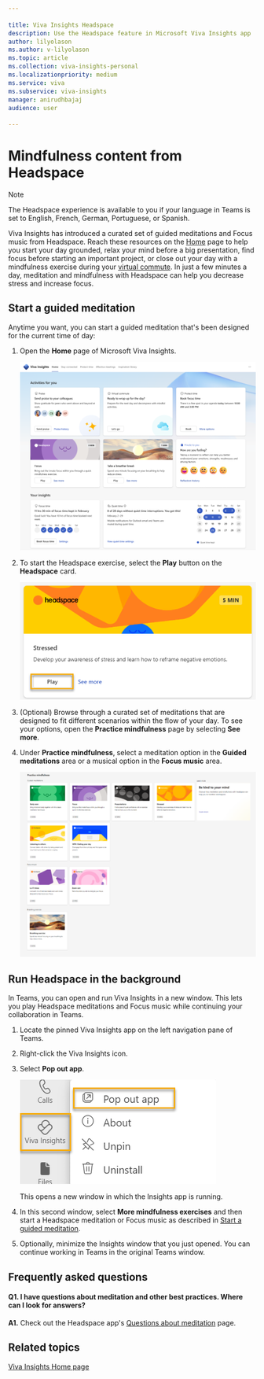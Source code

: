 ```yaml
---

title: Viva Insights Headspace 
description: Use the Headspace feature in Microsoft Viva Insights app
author: lilyolason
ms.author: v-lilyolason
ms.topic: article
ms.collection: viva-insights-personal
ms.localizationpriority: medium 
ms.service: viva
ms.subservice: viva-insights
manager: anirudhbajaj
audience: user

---
```


# Mindfulness content from Headspace

>[!NOTE]
>The Headspace experience is available to you if your language in Teams is set to English, French, German, Portuguese, or Spanish.

Viva Insights has introduced a curated set of guided meditations and Focus music from Headspace. Reach these resources on the [Home](viva-insights-home.md) page to help you start your day grounded, relax your mind before a big presentation, find focus before starting an important project, or close out your day with a mindfulness exercise during your [virtual commute](./viva-insights-virtual-commute.md). In just a few minutes a day, meditation and mindfulness with Headspace can help you decrease stress and increase focus.

## Start a guided meditation

Anytime you want, you can start a guided meditation that's been designed for the current time of day:

1. Open the **Home** page of Microsoft Viva Insights.

   ![Screenshot that shows the Home page with Headspace.](images/app-home-ic.png)

2. To start the Headspace exercise, select the **Play** button on the **Headspace** card.

   ![Screenshot that shows the Headspace card.](images/headspace-play.png)

3. (Optional) Browse through a curated set of meditations that are designed to fit different scenarios within the flow of your day. To see your options, open the **Practice mindfulness** page by selecting **See more**.

4. Under **Practice mindfulness**, select a meditation option in the **Guided meditations** area or a musical option in the **Focus music** area.

   ![Screenshot that shows the Mindfulness option running.](images/headspace-home.png)

## Run Headspace in the background

In Teams, you can open and run Viva Insights in a new window. This lets you play Headspace meditations and Focus music while continuing your collaboration in Teams.

1. Locate the pinned Viva Insights app on the left navigation pane of Teams.

2. Right-click the Viva Insights icon.

3. Select **Pop out app**.

   ![Screenshot that shows the Headspace app pop-out.](images/pop-out-app.png)

   This opens a new window in which the Insights app is running.

4. In this second window, select **More mindfulness exercises** and then start a Headspace meditation or Focus music as described in [Start a guided meditation](#start-a-guided-meditation).

5. Optionally, minimize the Insights window that you just opened. You can continue working in Teams in the original Teams window.

## Frequently asked questions

#### Q1. I have questions about meditation and other best practices. Where can I look for answers?

**A1.** Check out the Headspace app's [Questions about meditation](https://www.headspace.com/meditation-101/faq) page.

## Related topics

[Viva Insights Home page](viva-insights-home.md)
